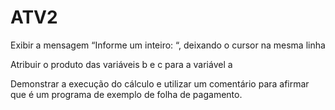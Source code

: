 # ATV2

Exibir a mensagem “Informe um inteiro: “, deixando o cursor na mesma linha

Atribuir o produto das variáveis b e c para a variável a

Demonstrar a execução do cálculo e utilizar um comentário para afirmar que é um programa de exemplo de folha de pagamento.
